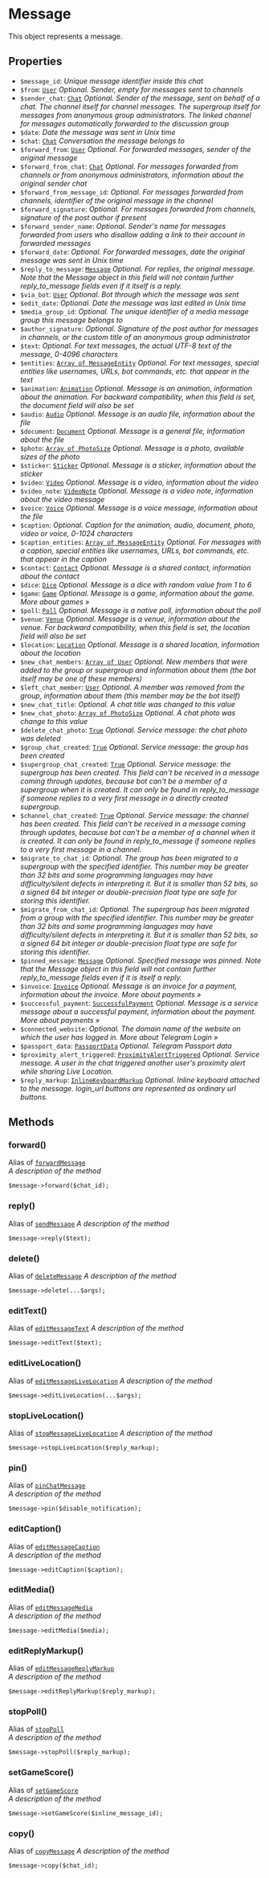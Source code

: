 # Message	

This object represents a message.	

## Properties	

- `$message_id`: _Unique message identifier inside this chat_
- `$from`: [`User`](User.md) _Optional. Sender, empty for messages sent to channels_
- `$sender_chat`: [`Chat`](Chat.md) _Optional. Sender of the message, sent on behalf of a chat. The channel itself for channel messages. The supergroup itself for messages from anonymous group administrators. The linked channel for messages automatically forwarded to the discussion group_
- `$date`: _Date the message was sent in Unix time_
- `$chat`: [`Chat`](Chat.md) _Conversation the message belongs to_
- `$forward_from`: [`User`](User.md) _Optional. For forwarded messages, sender of the original message_
- `$forward_from_chat`: [`Chat`](Chat.md) _Optional. For messages forwarded from channels or from anonymous administrators, information about the original sender chat_
- `$forward_from_message_id`: _Optional. For messages forwarded from channels, identifier of the original message in the channel_
- `$forward_signature`: _Optional. For messages forwarded from channels, signature of the post author if present_
- `$forward_sender_name`: _Optional. Sender's name for messages forwarded from users who disallow adding a link to their account in forwarded messages_
- `$forward_date`: _Optional. For forwarded messages, date the original message was sent in Unix time_
- `$reply_to_message`: [`Message`](Message.md) _Optional. For replies, the original message. Note that the Message object in this field will not contain further reply_to_message fields even if it itself is a reply._
- `$via_bot`: [`User`](User.md) _Optional. Bot through which the message was sent_
- `$edit_date`: _Optional. Date the message was last edited in Unix time_
- `$media_group_id`: _Optional. The unique identifier of a media message group this message belongs to_
- `$author_signature`: _Optional. Signature of the post author for messages in channels, or the custom title of an anonymous group administrator_
- `$text`: _Optional. For text messages, the actual UTF-8 text of the message, 0-4096 characters_
- `$entities`: [`Array of MessageEntity`](MessageEntity.md) _Optional. For text messages, special entities like usernames, URLs, bot commands, etc. that appear in the text_
- `$animation`: [`Animation`](Animation.md) _Optional. Message is an animation, information about the animation. For backward compatibility, when this field is set, the document field will also be set_
- `$audio`: [`Audio`](Audio.md) _Optional. Message is an audio file, information about the file_
- `$document`: [`Document`](Document.md) _Optional. Message is a general file, information about the file_
- `$photo`: [`Array of PhotoSize`](PhotoSize.md) _Optional. Message is a photo, available sizes of the photo_
- `$sticker`: [`Sticker`](Sticker.md) _Optional. Message is a sticker, information about the sticker_
- `$video`: [`Video`](Video.md) _Optional. Message is a video, information about the video_
- `$video_note`: [`VideoNote`](VideoNote.md) _Optional. Message is a video note, information about the video message_
- `$voice`: [`Voice`](Voice.md) _Optional. Message is a voice message, information about the file_
- `$caption`: _Optional. Caption for the animation, audio, document, photo, video or voice, 0-1024 characters_
- `$caption_entities`: [`Array of MessageEntity`](MessageEntity.md) _Optional. For messages with a caption, special entities like usernames, URLs, bot commands, etc. that appear in the caption_
- `$contact`: [`Contact`](Contact.md) _Optional. Message is a shared contact, information about the contact_
- `$dice`: [`Dice`](Dice.md) _Optional. Message is a dice with random value from 1 to 6_
- `$game`: [`Game`](Game.md) _Optional. Message is a game, information about the game. More about games »_
- `$poll`: [`Poll`](Poll.md) _Optional. Message is a native poll, information about the poll_
- `$venue`: [`Venue`](Venue.md) _Optional. Message is a venue, information about the venue. For backward compatibility, when this field is set, the location field will also be set_
- `$location`: [`Location`](Location.md) _Optional. Message is a shared location, information about the location_
- `$new_chat_members`: [`Array of User`](User.md) _Optional. New members that were added to the group or supergroup and information about them (the bot itself may be one of these members)_
- `$left_chat_member`: [`User`](User.md) _Optional. A member was removed from the group, information about them (this member may be the bot itself)_
- `$new_chat_title`: _Optional. A chat title was changed to this value_
- `$new_chat_photo`: [`Array of PhotoSize`](PhotoSize.md) _Optional. A chat photo was change to this value_
- `$delete_chat_photo`: [`True`](True.md) _Optional. Service message: the chat photo was deleted_
- `$group_chat_created`: [`True`](True.md) _Optional. Service message: the group has been created_
- `$supergroup_chat_created`: [`True`](True.md) _Optional. Service message: the supergroup has been created. This field can't be received in a message coming through updates, because bot can't be a member of a supergroup when it is created. It can only be found in reply_to_message if someone replies to a very first message in a directly created supergroup._
- `$channel_chat_created`: [`True`](True.md) _Optional. Service message: the channel has been created. This field can't be received in a message coming through updates, because bot can't be a member of a channel when it is created. It can only be found in reply_to_message if someone replies to a very first message in a channel._
- `$migrate_to_chat_id`: _Optional. The group has been migrated to a supergroup with the specified identifier. This number may be greater than 32 bits and some programming languages may have difficulty/silent defects in interpreting it. But it is smaller than 52 bits, so a signed 64 bit integer or double-precision float type are safe for storing this identifier._
- `$migrate_from_chat_id`: _Optional. The supergroup has been migrated from a group with the specified identifier. This number may be greater than 32 bits and some programming languages may have difficulty/silent defects in interpreting it. But it is smaller than 52 bits, so a signed 64 bit integer or double-precision float type are safe for storing this identifier._
- `$pinned_message`: [`Message`](Message.md) _Optional. Specified message was pinned. Note that the Message object in this field will not contain further reply_to_message fields even if it is itself a reply._
- `$invoice`: [`Invoice`](Invoice.md) _Optional. Message is an invoice for a payment, information about the invoice. More about payments »_
- `$successful_payment`: [`SuccessfulPayment`](SuccessfulPayment.md) _Optional. Message is a service message about a successful payment, information about the payment. More about payments »_
- `$connected_website`: _Optional. The domain name of the website on which the user has logged in. More about Telegram Login »_
- `$passport_data`: [`PassportData`](PassportData.md) _Optional. Telegram Passport data_
- `$proximity_alert_triggered`: [`ProximityAlertTriggered`](ProximityAlertTriggered.md) _Optional. Service message. A user in the chat triggered another user's proximity alert while sharing Live Location._
- `$reply_markup`: [`InlineKeyboardMarkup`](InlineKeyboardMarkup.md) _Optional. Inline keyboard attached to the message. login_url buttons are represented as ordinary url buttons._

## Methods	

### forward()	

Alias of [`forwardMessage`](../methods.md#forwardMessage)	
_A description of the method_	

```
$message->forward($chat_id);
```
### reply()	

Alias of [`sendMessage`](../methods.md#sendMessage)	
_A description of the method_	

```
$message->reply($text);
```
### delete()	

Alias of [`deleteMessage`](../methods.md#deleteMessage)	
_A description of the method_	

```
$message->delete(...$args);
```
### editText()	

Alias of [`editMessageText`](../methods.md#editMessageText)	
_A description of the method_	

```
$message->editText($text);
```
### editLiveLocation()	

Alias of [`editMessageLiveLocation`](../methods.md#editMessageLiveLocation)	
_A description of the method_	

```
$message->editLiveLocation(...$args);
```
### stopLiveLocation()	

Alias of [`stopMessageLiveLocation`](../methods.md#stopMessageLiveLocation)	
_A description of the method_	

```
$message->stopLiveLocation($reply_markup);
```
### pin()	

Alias of [`pinChatMessage`](../methods.md#pinChatMessage)	
_A description of the method_	

```
$message->pin($disable_notification);
```
### editCaption()	

Alias of [`editMessageCaption`](../methods.md#editMessageCaption)	
_A description of the method_	

```
$message->editCaption($caption);
```
### editMedia()	

Alias of [`editMessageMedia`](../methods.md#editMessageMedia)	
_A description of the method_	

```
$message->editMedia($media);
```
### editReplyMarkup()	

Alias of [`editMessageReplyMarkup`](../methods.md#editMessageReplyMarkup)	
_A description of the method_	

```
$message->editReplyMarkup($reply_markup);
```
### stopPoll()	

Alias of [`stopPoll`](../methods.md#stopPoll)	
_A description of the method_	

```
$message->stopPoll($reply_markup);
```
### setGameScore()	

Alias of [`setGameScore`](../methods.md#setGameScore)	
_A description of the method_	

```
$message->setGameScore($inline_message_id);
```
### copy()	

Alias of [`copyMessage`](../methods.md#copyMessage)	
_A description of the method_	

```
$message->copy($chat_id);
```